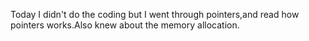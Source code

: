 Today I didn't do the coding but I went through pointers,and read how pointers works.Also knew about the memory allocation.
